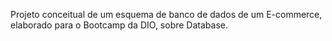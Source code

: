 Projeto conceitual de um esquema de banco de dados de um E-commerce, elaborado para o Bootcamp da DIO, sobre Database.
